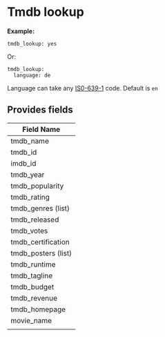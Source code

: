 # Tmdb lookup
**Example:**

```
tmdb_lookup: yes
```
Or:
```
tmdb_lookup:
  language: de
```
Language can take any [IS0-639-1](https://en.wikipedia.org/wiki/List_of_ISO_639-1_codes) code. Default is `en`
## Provides fields

| Field Name |
| --- |
| tmdb_name |
| tmdb_id |
| imdb_id |
| tmdb_year |
| tmdb_popularity |
| tmdb_rating |
| tmdb_genres (list) |
| tmdb_released |
| tmdb_votes |
| tmdb_certification |
| tmdb_posters (list) |
| tmdb_runtime |
| tmdb_tagline |
| tmdb_budget |
| tmdb_revenue |
| tmdb_homepage |
| movie_name |
||movie_year||